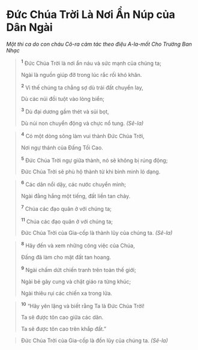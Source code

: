 # Ðức Chúa Trời Là Nơi Ẩn Núp của Dân Ngài
*Một thi ca do con cháu Cô-ra cảm tác theo điệu A-la-mốt Cho Trưởng Ban Nhạc*

> <sup><b>1</b></sup> Ðức Chúa Trời là nơi ẩn náu và sức mạnh của chúng ta;
> 
> Ngài là nguồn giúp đỡ trong lúc rắc rối khó khăn.
> 
> <sup><b>2</b></sup> Vì thế chúng ta chẳng sợ dù trái đất chuyển lay,
> 
> Dù các núi đồi tuột vào lòng biển;
> 
> <sup><b>3</b></sup> Dù đại dương gầm thét và sủi bọt,
> 
> Dù núi non chuyển động và chực nổ tung. *(Sê-la)*
>


> <sup><b>4</b></sup> Có một dòng sông làm vui thành Ðức Chúa Trời,
> 
> Nơi ngự thánh của Ðấng Tối Cao.
> 
> <sup><b>5</b></sup> Ðức Chúa Trời ngự giữa thành, nó sẽ không bị rúng động;
> 
> Ðức Chúa Trời sẽ phù hộ thành từ khi bình minh ló dạng.
>


> <sup><b>6</b></sup> Các dân nổi dậy, các nước chuyển mình;
> 
> Ngài đằng hắng một tiếng, đất liền tan chảy.
> 
> <sup><b>7</b></sup> Chúa các đạo quân ở với chúng ta;
> 
> <sup><b>11</b></sup> Chúa các đạo quân ở với chúng ta;
> 
> Ðức Chúa Trời của Gia-cốp là thành lũy của chúng ta. *(Sê-la)*
>


> <sup><b>8</b></sup> Hãy đến và xem những công việc của Chúa,
> 
> Ðấng đã làm cho mặt đất tan hoang.
> 
> <sup><b>9</b></sup> Ngài chấm dứt chiến tranh trên toàn thế giới;
> 
> Ngài bẻ gãy cung và chặt giáo ra từng khúc;
> 
> Ngài thiêu rụi các chiến xa trong lửa.
>


> <sup><b>10</b></sup> “Hãy yên lặng và biết rằng Ta là Ðức Chúa Trời!
> 
> Ta sẽ được tôn cao giữa các dân.
> 
> Ta sẽ được tôn cao trên khắp đất.”
>


> Ðức Chúa Trời của Gia-cốp là đồn lũy của chúng ta. *(Sê-la)*
>